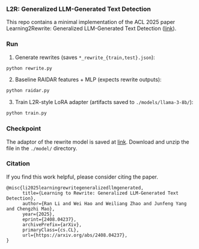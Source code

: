 ### L2R: Generalized LLM-Generated Text Detection

This repo contains a minimal implementation of the ACL 2025 paper Learning2Rewrite: Generalized LLM-Generated Text Detection ([link](https://arxiv.org/pdf/2408.04237?)).

### Run

1. Generate rewrites (saves `*_rewrite_{train,test}.json`):

```bash
python rewrite.py
```

2. Baseline RAIDAR features + MLP (expects rewrite outputs):

```bash
python raidar.py
```

3. Train L2R-style LoRA adapter (artifacts saved to `./models/llama-3-8b/`):

```bash
python train.py
```

### Checkpoint

The adaptor of the rewrite model is saved at [link](https://drive.google.com/file/d/1T_jK8T3qDwHLvDxcwVZosDvWL5Jjb9Wp/view?usp=drive_link). Download and unzip the file in the `./model/` directory.

### Citation

If you find this work helpful, please consider citing the paper.

```
@misc{li2025learningrewritegeneralizedllmgenerated,
      title={Learning to Rewrite: Generalized LLM-Generated Text Detection},
      author={Ran Li and Wei Hao and Weiliang Zhao and Junfeng Yang and Chengzhi Mao},
      year={2025},
      eprint={2408.04237},
      archivePrefix={arXiv},
      primaryClass={cs.CL},
      url={https://arxiv.org/abs/2408.04237},
}
```
